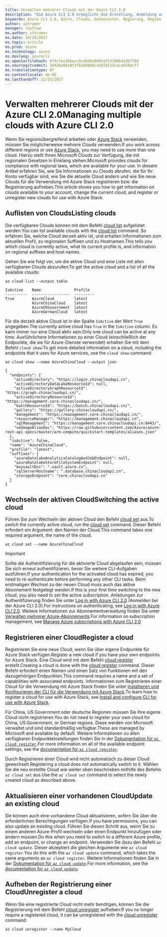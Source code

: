 ```yaml
---
title: Verwalten mehrerer Clouds mit der Azure CLI 2.0
description: "Die Azure CLI 2.0 ermöglicht die Erstellung, Anmeldung und Verwaltung von bzw. bei verschiedenen Clouds."
keywords: Azure CLI 2.0, Azure, Clouds, Datencenter, Regierung, Region, China, Deutschland
author: sptramer
manager: routlaw
ms.author: sttramer
ms.date: 10/20/2017
ms.topic: article
ms.prod: azure
ms.technology: azure
ms.devlang: azurecli
ms.openlocfilehash: 6f4cfec45becc0c4940e9066af53396b41db779d
ms.sourcegitcommit: 16426a08c0f2f62d0b9dca3df8132cece659acff
ms.translationtype: HT
ms.contentlocale: de-DE
ms.lasthandoff: 12/21/2017
---
```

# <a name="managing-multiple-clouds-with-azure-cli-20"></a><span data-ttu-id="8c8d6-104">Verwalten mehrerer Clouds mit der Azure CLI 2.0</span><span class="sxs-lookup"><span data-stu-id="8c8d6-104">Managing multiple clouds with Azure CLI 2.0</span></span>

<span data-ttu-id="8c8d6-105">Wenn Sie regionsübergreifend arbeiten oder [Azure Stack](https://docs.microsoft.com/azure/azure-stack/user/) verwenden, müssen Sie möglicherweise mehrere Clouds verwenden.</span><span class="sxs-lookup"><span data-stu-id="8c8d6-105">If you work across different regions or use [Azure Stack](https://docs.microsoft.com/azure/azure-stack/user/), you may need to use more than one cloud.</span></span> <span data-ttu-id="8c8d6-106">Hierzu stellt Ihnen Microsoft Clouds zur Verfügung, die mit regionalen Gesetzen in Einklang stehen.</span><span class="sxs-lookup"><span data-stu-id="8c8d6-106">Microsoft provides clouds for compliance with regional laws, which are available for your use.</span></span> <span data-ttu-id="8c8d6-107">In diesem Artikel erfahren Sie, wie Sie Informationen zu Clouds abrufen, die für Ihr Konto verfügbar sind, wie Sie die aktuelle Cloud ändern und wie Sie neue Clouds für die Verwendung mit Azure Stack registrieren bzw. die Registrierung aufheben.</span><span class="sxs-lookup"><span data-stu-id="8c8d6-107">This article shows you how to get information on clouds available to your account, change the current cloud, and register or unregister new clouds for use with Azure Stack.</span></span>

## <a name="listing-clouds"></a><span data-ttu-id="8c8d6-108">Auflisten von Clouds</span><span class="sxs-lookup"><span data-stu-id="8c8d6-108">Listing clouds</span></span>

<span data-ttu-id="8c8d6-109">Die verfügbaren Clouds können mit dem Befehl [cloud list](/cli/azure/cloud#list) aufgelistet werden.</span><span class="sxs-lookup"><span data-stu-id="8c8d6-109">You can list available clouds with the [cloud list](/cli/azure/cloud#list) command.</span></span> <span data-ttu-id="8c8d6-110">So erfahren Sie, welche Cloud derzeit aktiv ist, und erhalten Informationen zum aktuellen Profil, zu regionalen Suffixen und zu Hostnamen.</span><span class="sxs-lookup"><span data-stu-id="8c8d6-110">This tells you which cloud is currently active, what its current profile is, and information on regional suffixes and host names.</span></span>

<span data-ttu-id="8c8d6-111">Gehen Sie wie folgt vor, um die aktive Cloud und eine Liste mit allen verfügbaren Clouds abzurufen:</span><span class="sxs-lookup"><span data-stu-id="8c8d6-111">To get the active cloud and a list of all the available clouds:</span></span>

```azurecli
az cloud list --output table
```

```output
IsActive    Name               Profile
----------  -----------------  ---------
True        AzureCloud         latest
            AzureChinaCloud    latest
            AzureUSGovernment  latest
            AzureGermanCloud   latest
```

<span data-ttu-id="8c8d6-112">Für die derzeit aktive Cloud ist in der Spalte `IsActive` der Wert `True` angegeben.</span><span class="sxs-lookup"><span data-stu-id="8c8d6-112">The currently active cloud has `True` in the `IsActive` column.</span></span> <span data-ttu-id="8c8d6-113">Es kann immer nur eine Cloud aktiv sein.</span><span class="sxs-lookup"><span data-stu-id="8c8d6-113">Only one cloud can be active at any time.</span></span> <span data-ttu-id="8c8d6-114">Ausführlichere Informationen zu einer Cloud (einschließlich der Endpunkte, die sie für Azure-Dienste verwendet) erhalten Sie mit dem Befehl `cloud show`:</span><span class="sxs-lookup"><span data-stu-id="8c8d6-114">To get more detailed information on a cloud, including the endpoints that it uses for Azure services, use the `cloud show` command:</span></span>

```azurecli
az cloud show --name AzureChinaCloud --output json
```

```output
{
  "endpoints": {
    "activeDirectory": "https://login.chinacloudapi.cn",
    "activeDirectoryDataLakeResourceId": null,
    "activeDirectoryGraphResourceId": "https://graph.chinacloudapi.cn/",
    "activeDirectoryResourceId": "https://management.core.chinacloudapi.cn/",
    "batchResourceId": "https://batch.chinacloudapi.cn/",
    "gallery": "https://gallery.chinacloudapi.cn/",
    "management": "https://management.core.chinacloudapi.cn/",
    "resourceManager": "https://management.chinacloudapi.cn",
    "sqlManagement": "https://management.core.chinacloudapi.cn:8443/",
    "vmImageAliasDoc": "https://raw.githubusercontent.com/Azure/azure-rest-api-specs/master/arm-compute/quickstart-templates/aliases.json"
  },
  "isActive": false,
  "name": "AzureChinaCloud",
  "profile": "latest",
  "suffixes": {
    "azureDatalakeAnalyticsCatalogAndJobEndpoint": null,
    "azureDatalakeStoreFileSystemEndpoint": null,
    "keyvaultDns": ".vault.azure.cn",
    "sqlServerHostname": ".database.chinacloudapi.cn",
    "storageEndpoint": "core.chinacloudapi.cn"
  }
}
```

## <a name="switching-the-active-cloud"></a><span data-ttu-id="8c8d6-115">Wechseln der aktiven Cloud</span><span class="sxs-lookup"><span data-stu-id="8c8d6-115">Switching the active cloud</span></span>

<span data-ttu-id="8c8d6-116">Führen Sie zum Wechseln der aktiven Cloud den Befehl [cloud set](/cli/azure/cloud#set) aus.</span><span class="sxs-lookup"><span data-stu-id="8c8d6-116">To switch the currently active cloud, run the [cloud set](/cli/azure/cloud#set) command.</span></span> <span data-ttu-id="8c8d6-117">Dieser Befehl erfordert ein Argument: den Namen der Cloud.</span><span class="sxs-lookup"><span data-stu-id="8c8d6-117">This command takes one required argument, the name of the cloud.</span></span>

```azurecli
az cloud set --name AzureChinaCloud
```

> [!IMPORTANT]
> <span data-ttu-id="8c8d6-118">Sollte die Authentifizierung für die aktivierte Cloud abgelaufen sein, müssen Sie sich erneut authentifizieren, bevor Sie weitere CLI-Aufgaben ausführen.</span><span class="sxs-lookup"><span data-stu-id="8c8d6-118">If your authentication for the activated cloud has expired, you need to re-authenticate before performing any other CLI tasks.</span></span> <span data-ttu-id="8c8d6-119">Beim erstmaligen Wechsel zu der neuen Cloud muss auch das aktive Abonnement festgelegt werden.</span><span class="sxs-lookup"><span data-stu-id="8c8d6-119">If this is your first time switching to the new cloud, you also need to set the active subscription.</span></span>
> <span data-ttu-id="8c8d6-120">Anleitungen zur Authentifizierung finden Sie unter [Log in with Azure CLI 2.0](authenticate-azure-cli.md) (Anmelden bei der Azure CLI 2.0).</span><span class="sxs-lookup"><span data-stu-id="8c8d6-120">For instructions on authenticating, see [Log in with Azure CLI 2.0](authenticate-azure-cli.md).</span></span> <span data-ttu-id="8c8d6-121">Weitere Informationen zur Abonnementverwaltung finden Sie unter [Verwalten mehrerer Azure-Abonnements](manage-azure-subscriptions-azure-cli.md).</span><span class="sxs-lookup"><span data-stu-id="8c8d6-121">For information on subscription management, see [Manage Azure subscriptions with Azure CLI 2.0](manage-azure-subscriptions-azure-cli.md)</span></span>

## <a name="register-a-cloud"></a><span data-ttu-id="8c8d6-122">Registrieren einer Cloud</span><span class="sxs-lookup"><span data-stu-id="8c8d6-122">Register a cloud</span></span>

<span data-ttu-id="8c8d6-123">Registrieren Sie eine neue Cloud, wenn Sie über eigene Endpunkte für Azure Stack verfügen.</span><span class="sxs-lookup"><span data-stu-id="8c8d6-123">Register a new cloud if you have your own endpoints for Azure Stack.</span></span> <span data-ttu-id="8c8d6-124">Eine Cloud wird mit dem Befehl [cloud register](/cli/azure/cloud#register) erstellt.</span><span class="sxs-lookup"><span data-stu-id="8c8d6-124">Creating a cloud is done with the [cloud register](/cli/azure/cloud#register) command.</span></span> <span data-ttu-id="8c8d6-125">Dieser Befehl erfordert einen Namen und einen Satz von Funktionen mit den dazugehörigen Endpunkten.</span><span class="sxs-lookup"><span data-stu-id="8c8d6-125">This command requires a name and a set of capabilities with associated endpoints.</span></span> <span data-ttu-id="8c8d6-126">Informationen zum Registrieren einer Cloud für die Verwendung mit Azure Stack finden Sie unter [Installieren und Konfigurieren der CLI für die Verwendung mit Azure Stack](/azure/azure-stack/user/azure-stack-connect-cli#connect-to-azure-stack).</span><span class="sxs-lookup"><span data-stu-id="8c8d6-126">To learn how to register a cloud for use with Azure Stack, see [Install and configure CLI for use with Azure Stack](/azure/azure-stack/user/azure-stack-connect-cli#connect-to-azure-stack).</span></span>

<span data-ttu-id="8c8d6-127">Für China, US Government oder deutsche Regionen müssen Sie Ihre eigene Cloud nicht registrieren.</span><span class="sxs-lookup"><span data-stu-id="8c8d6-127">You do not need to register your own cloud for China, US Government, or German regions.</span></span> <span data-ttu-id="8c8d6-128">Diese werden von Microsoft verwaltet und sind standardmäßig verfügbar.</span><span class="sxs-lookup"><span data-stu-id="8c8d6-128">These are managed by Microsoft and available by default.</span></span>  <span data-ttu-id="8c8d6-129">Weitere Informationen zu allen verfügbaren Endpunkteinstellungen finden Sie in der [Dokumentation für `az cloud register`](/cli/azure/cloud?view=azure-cli-latest#az_cloud_register).</span><span class="sxs-lookup"><span data-stu-id="8c8d6-129">For more information on all of the available endpoint settings, see the [documentation for `az cloud register`](/cli/azure/cloud?view=azure-cli-latest#az_cloud_register).</span></span>

<span data-ttu-id="8c8d6-130">Durch Registrieren einer Cloud wird nicht automatisch zu dieser Cloud gewechselt.</span><span class="sxs-lookup"><span data-stu-id="8c8d6-130">Registering a cloud does not automatically switch to it.</span></span> <span data-ttu-id="8c8d6-131">Wählen Sie die neu erstellte Cloud wie weiter oben beschrieben mithilfe des Befehls `az cloud set` aus.</span><span class="sxs-lookup"><span data-stu-id="8c8d6-131">Use the `az cloud set` command to select the newly created cloud as described above.</span></span>

## <a name="update-an-existing-cloud"></a><span data-ttu-id="8c8d6-132">Aktualisieren einer vorhandenen Cloud</span><span class="sxs-lookup"><span data-stu-id="8c8d6-132">Update an existing cloud</span></span>

<span data-ttu-id="8c8d6-133">Sie können auch eine vorhandene Cloud aktualisieren, sofern Sie über die erforderlichen Berechtigungen verfügen.</span><span class="sxs-lookup"><span data-stu-id="8c8d6-133">If you have permissions, you can also update an existing cloud.</span></span> <span data-ttu-id="8c8d6-134">Führen Sie diesen Schritt aus, wenn Sie zu einem anderen Azure-Profil wechseln oder einen Endpunkt hinzufügen oder ändern müssen.</span><span class="sxs-lookup"><span data-stu-id="8c8d6-134">Do this when you need to switch to a different Azure profile, add an endpoint, or change an endpoint.</span></span>
<span data-ttu-id="8c8d6-135">Verwenden Sie dazu den Befehl `az cloud update`. Dieser akzeptiert die gleichen Argumente wie `az cloud register`.</span><span class="sxs-lookup"><span data-stu-id="8c8d6-135">You do this with the `az cloud update` command, which takes the same arguments as `az cloud register`.</span></span> <span data-ttu-id="8c8d6-136">Weitere Informationen finden Sie in der [Dokumentation für `az cloud update`](/cli/azure/cloud?view=azure-cli-latest#az_cloud_update).</span><span class="sxs-lookup"><span data-stu-id="8c8d6-136">For more information, see the [documentation for `az cloud update`](/cli/azure/cloud?view=azure-cli-latest#az_cloud_update).</span></span>

## <a name="unregister-a-cloud"></a><span data-ttu-id="8c8d6-137">Aufheben der Registrierung einer Cloud</span><span class="sxs-lookup"><span data-stu-id="8c8d6-137">Unregister a cloud</span></span>

<span data-ttu-id="8c8d6-138">Wenn Sie eine registrierte Cloud nicht mehr benötigen, können Sie die Registrierung mit dem Befehl [cloud unregister](/cli/azure/cloud#unregister) aufheben:</span><span class="sxs-lookup"><span data-stu-id="8c8d6-138">If you no longer require a registered cloud, it can be unregistered with the [cloud unregister](/cli/azure/cloud#unregister) command:</span></span>

```azurecli
az cloud unregister --name MyCloud
```
